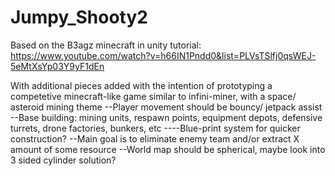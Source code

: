 # Jumpy_Shooty2

Based on the B3agz minecraft in unity tutorial: https://www.youtube.com/watch?v=h66IN1Pndd0&list=PLVsTSlfj0qsWEJ-5eMtXsYp03Y9yF1dEn

With additional pieces added with the intention of prototyping a competetive minecraft-like game similar to infini-miner, with a space/ asteroid mining theme
--Player movement should be bouncy/ jetpack assist
--Base building: mining units, respawn points, equipment depots, defensive turrets, drone factories, bunkers, etc
----Blue-print system for quicker construction?
--Main goal is to eliminate enemy team and/or extract X amount of some resource
--World map should be spherical, maybe look into 3 sided cylinder solution?

